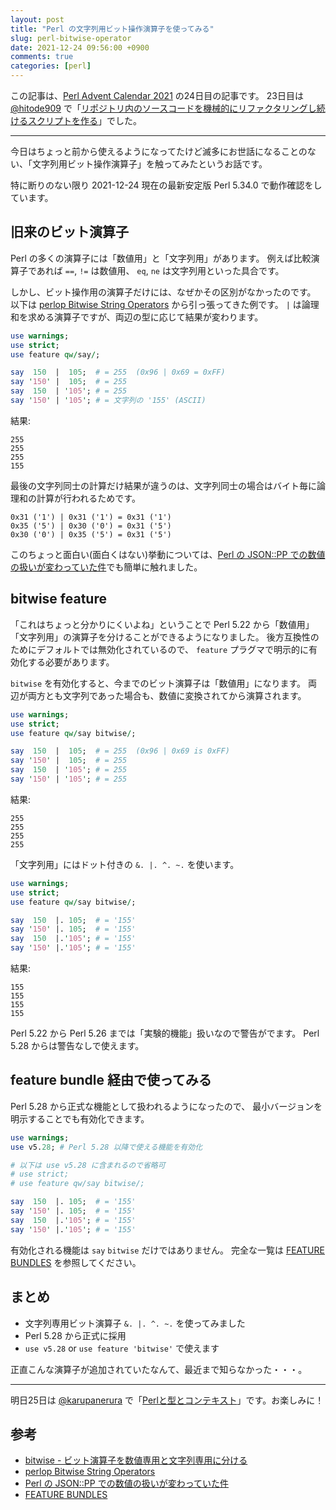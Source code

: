 ```yaml
---
layout: post
title: "Perl の文字列用ビット操作演算子を使ってみる"
slug: perl-bitwise-operator
date: 2021-12-24 09:56:00 +0900
comments: true
categories: [perl]
---
```


この記事は、[Perl Advent Calendar 2021](https://qiita.com/advent-calendar/2021/perl) の24日目の記事です。
23日目は [@hitode909](https://qiita.com/hitode909) で「[リポジトリ内のソースコードを機械的にリファクタリングし続けるスクリプトを作る](https://blog.sushi.money/entry/2021/12/23/112211)」でした。

-----

今日はちょっと前から使えるようになってたけど滅多にお世話になることのない、「文字列用ビット操作演算子」を触ってみたというお話です。

特に断りのない限り 2021-12-24 現在の最新安定版 Perl 5.34.0 で動作確認をしています。

## 旧来のビット演算子

Perl の多くの演算子には「数値用」と「文字列用」があります。
例えば比較演算子であれば `==`, `!=` は数値用、 `eq`, `ne` は文字列用といった具合です。

しかし、ビット操作用の演算子だけには、なぜかその区別がなかったのです。
以下は [perlop Bitwise String Operators](https://metacpan.org/dist/perl/view/pod/perlop.pod#Bitwise-String-Operators) から引っ張ってきた例です。
`|` は論理和を求める演算子ですが、両辺の型に応じて結果が変わります。

```perl
use warnings;
use strict;
use feature qw/say/;

say  150  |  105;  # = 255  (0x96 | 0x69 = 0xFF)
say '150' |  105;  # = 255
say  150  | '105'; # = 255
say '150' | '105'; # = 文字列の '155' (ASCII)
```

結果:

```
255
255
255
155
```

最後の文字列同士の計算だけ結果が違うのは、文字列同士の場合はバイト毎に論理和の計算が行われるためです。

```
0x31 ('1') | 0x31 ('1') = 0x31 ('1')
0x35 ('5') | 0x30 ('0') = 0x31 ('5')
0x30 ('0') | 0x35 ('5') = 0x31 ('5')
```

このちょっと面白い(面白くはない)挙動については、[Perl の JSON::PP での数値の扱いが変わっていた件](https://shogo82148.github.io/blog/2021/10/14/json-pp-on-perl/)でも簡単に触れました。

## bitwise feature

「これはちょっと分かりにくいよね」ということで Perl 5.22 から「数値用」「文字列用」の演算子を分けることができるようになりました。
後方互換性のためにデフォルトでは無効化されているので、 `feature` プラグマで明示的に有効化する必要があります。

`bitwise` を有効化すると、今までのビット演算子は「数値用」になります。
両辺が両方とも文字列であった場合も、数値に変換されてから演算されます。

```perl
use warnings;
use strict;
use feature qw/say bitwise/;

say  150  |  105;  # = 255  (0x96 | 0x69 is 0xFF)
say '150' |  105;  # = 255
say  150  | '105'; # = 255
say '150' | '105'; # = 255
```

結果:

```
255
255
255
255
```

「文字列用」にはドット付きの `&. |. ^. ~.` を使います。

```perl
use warnings;
use strict;
use feature qw/say bitwise/;

say  150  |. 105;  # = '155'
say '150' |. 105;  # = '155'
say  150  |.'105'; # = '155'
say '150' |.'105'; # = '155'
```

結果:

```
155
155
155
155
```

Perl 5.22 から Perl 5.26 までは「実験的機能」扱いなので警告がでます。
Perl 5.28 からは警告なしで使えます。

## feature bundle 経由で使ってみる

Perl 5.28 から正式な機能として扱われるようになったので、
最小バージョンを明示することでも有効化できます。

```perl
use warnings;
use v5.28; # Perl 5.28 以降で使える機能を有効化

# 以下は use v5.28 に含まれるので省略可
# use strict; 
# use feature qw/say bitwise/;

say  150  |. 105;  # = '155'
say '150' |. 105;  # = '155'
say  150  |.'105'; # = '155'
say '150' |.'105'; # = '155'
```

有効化される機能は `say` `bitwise` だけではありません。
完全な一覧は [FEATURE BUNDLES](https://perldoc.perl.org/feature#FEATURE-BUNDLES) を参照してください。

## まとめ

- 文字列専用ビット演算子 `&. |. ^. ~.` を使ってみました
- Perl 5.28 から正式に採用
- `use v5.28` or `use feature 'bitwise'` で使えます

正直こんな演算子が追加されていたなんて、最近まで知らなかった・・・。

-----

明日25日は [@karupanerura](https://qiita.com/karupanerura) で「[Perlと型とコンテキスト](https://qiita.com/karupanerura/items/361b620a123d80ad9fbe)」です。お楽しみに！

## 参考

- [bitwise - ビット演算子を数値専用と文字列専用に分ける](https://qiita.com/xtetsuji/items/a21c718ca37799d11c7c#bitwise---%E3%83%93%E3%83%83%E3%83%88%E6%BC%94%E7%AE%97%E5%AD%90%E3%82%92%E6%95%B0%E5%80%A4%E5%B0%82%E7%94%A8%E3%81%A8%E6%96%87%E5%AD%97%E5%88%97%E5%B0%82%E7%94%A8%E3%81%AB%E5%88%86%E3%81%91%E3%82%8B)
- [perlop Bitwise String Operators](https://metacpan.org/dist/perl/view/pod/perlop.pod#Bitwise-String-Operators)
- [Perl の JSON::PP での数値の扱いが変わっていた件](https://shogo82148.github.io/blog/2021/10/14/json-pp-on-perl/)
- [FEATURE BUNDLES](https://perldoc.perl.org/feature#FEATURE-BUNDLES)
